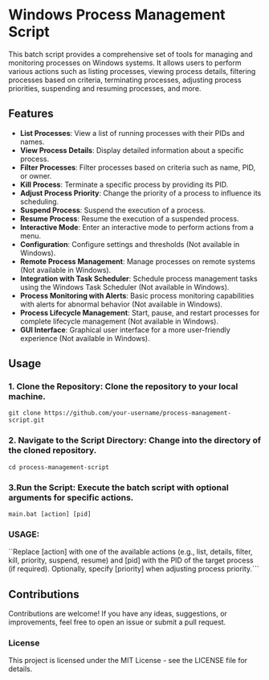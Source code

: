 # Windows Process Management Script

This batch script provides a comprehensive set of tools for managing and monitoring processes on Windows systems. It allows users to perform various actions such as listing processes, viewing process details, filtering processes based on criteria, terminating processes, adjusting process priorities, suspending and resuming processes, and more.

## Features

- **List Processes**: View a list of running processes with their PIDs and names.
- **View Process Details**: Display detailed information about a specific process.
- **Filter Processes**: Filter processes based on criteria such as name, PID, or owner.
- **Kill Process**: Terminate a specific process by providing its PID.
- **Adjust Process Priority**: Change the priority of a process to influence its scheduling.
- **Suspend Process**: Suspend the execution of a process.
- **Resume Process**: Resume the execution of a suspended process.
- **Interactive Mode**: Enter an interactive mode to perform actions from a menu.
- **Configuration**: Configure settings and thresholds (Not available in Windows).
- **Remote Process Management**: Manage processes on remote systems (Not available in Windows).
- **Integration with Task Scheduler**: Schedule process management tasks using the Windows Task Scheduler (Not available in Windows).
- **Process Monitoring with Alerts**: Basic process monitoring capabilities with alerts for abnormal behavior (Not available in Windows).
- **Process Lifecycle Management**: Start, pause, and restart processes for complete lifecycle management (Not available in Windows).
- **GUI Interface**: Graphical user interface for a more user-friendly experience (Not available in Windows).


## Usage

### 1. **Clone the Repository**: Clone the repository to your local machine.

   ```batch
   git clone https://github.com/your-username/process-management-script.git
```
### 2. **Navigate to the Script Directory:** Change into the directory of the cloned repository.

```
cd process-management-script
```

### 3.**Run the Script:** Execute the batch script with optional arguments for specific actions.
```
main.bat [action] [pid]
```

### **USAGE:** 
``Replace [action] with one of the available actions (e.g., list, details, filter, kill, priority, suspend, resume) and [pid] with the PID of the target process (if required). Optionally, specify [priority] when adjusting process priority.```

## Contributions
Contributions are welcome! If you have any ideas, suggestions, or improvements, feel free to open an issue or submit a pull request.

### License
This project is licensed under the MIT License - see the LICENSE file for details.


